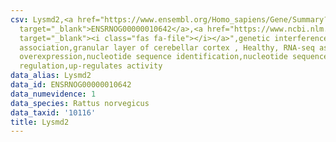 ```yaml
---
csv: Lysmd2,<a href="https://www.ensembl.org/Homo_sapiens/Gene/Summary?db=core;g=ENSRNOG00000010642"
  target="_blank">ENSRNOG00000010642</a>,<a href="https://www.ncbi.nlm.nih.gov/pubmed/30467350"
  target="_blank"><i class="fas fa-file"></i></a>",genetic interference,functional
  association,granular layer of cerebellar cortex , Healthy, RNA-seq assay, hsf-1
  overexpression,nucleotide sequence identification,nucleotide sequence identification,transcriptional
  regulation,up-regulates activity
data_alias: Lysmd2
data_id: ENSRNOG00000010642
data_numevidence: 1
data_species: Rattus norvegicus
data_taxid: '10116'
title: Lysmd2
---
```

